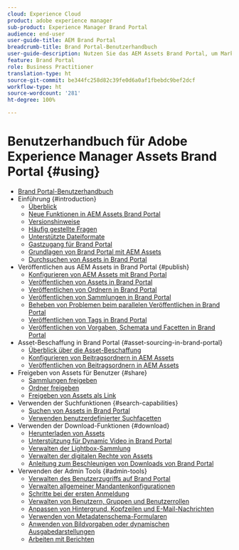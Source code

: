 ```yaml
---
cloud: Experience Cloud
product: adobe experience manager
sub-product: Experience Manager Brand Portal
audience: end-user
user-guide-title: AEM Brand Portal
breadcrumb-title: Brand Portal-Benutzerhandbuch
user-guide-description: Nutzen Sie das AEM Assets Brand Portal, um Marketing-Anforderungen zu erfüllen, indem Sie freigegebene Marken- und Produktelemente externen Agenturen, Partnern, internen Teams und Wiederverkäufern sicher zum Download bereitstellen.
feature: Brand Portal
role: Business Practitioner
translation-type: ht
source-git-commit: be344fc258d82c39fe0d6a0af1fbebdc9bef2dcf
workflow-type: ht
source-wordcount: '281'
ht-degree: 100%

---
```



# Benutzerhandbuch für Adobe Experience Manager Assets Brand Portal {#using}

+ [Brand Portal-Benutzerhandbuch](using/home.md)
+ Einführung {#introduction}
   + [Überblick](using/brand-portal.md)
   + [Neue Funktionen in AEM Assets Brand Portal](using/whats-new.md)
   + [Versionshinweise](using/brand-portal-release-notes.md)
   + [Häufig gestellte Fragen](using/brand-portal-faqs.md)
   + [Unterstützte Dateiformate](using/brand-portal-supported-formats.md)
   + [Gastzugang für Brand Portal](using/guest-access.md)
   + [Grundlagen von Brand Portal mit AEM Assets](https://docs.adobe.com/content/help/de-DE/experience-manager-brand-portal/using/home.html)
   + [Durchsuchen von Assets in Brand Portal](using/browse-assets-brand-portal.md)
+ Veröffentlichen aus AEM Assets in Brand Portal {#publish}
   + [Konfigurieren von AEM Assets mit Brand Portal](using/configure-aem-assets-with-brand-portal.md)
   + [Veröffentlichen von Assets in Brand Portal](https://docs.adobe.com/content/help/de-DE/experience-manager-65/assets/brandportal/brand-portal-publish-assets.html)
   + [Veröffentlichen von Ordnern in Brand Portal](https://docs.adobe.com/content/help/de-DE/experience-manager-65/assets/brandportal/brand-portal-publish-folder.html)
   + [Veröffentlichen von Sammlungen in Brand Portal](https://docs.adobe.com/content/help/de-DE/experience-manager-65/assets/brandportal/brand-portal-publish-collection.html)
   + [Beheben von Problemen beim parallelen Veröffentlichen in Brand Portal](using/troubleshoot-parallel-publishing.md)
   + [Veröffentlichen von Tags in Brand Portal](using/brand-portal-publish-tags.md)
   + [Veröffentlichen von Vorgaben, Schemata und Facetten in Brand Portal](using/publish-schema-search-facets-presets.md)
+ Asset-Beschaffung in Brand Portal {#asset-sourcing-in-brand-portal}
   + [Überblick über die Asset-Beschaffung](using/brand-portal-asset-sourcing.md)
   + [Konfigurieren von Beitragsordnern in AEM Assets](using/brand-portal-publish-contribution-folder-to-brand-portal.md)
   + [Veröffentlichen von Beitragsordnern in AEM Assets](using/brand-portal-publish-contribution-folder-to-aem-assets.md)
+ Freigeben von Assets für Benutzer {#share}
   + [Sammlungen freigeben](using/brand-portal-share-collection.md)
   + [Ordner freigeben](using/brand-portal-sharing-folders.md)
   + [Freigeben von Assets als Link](using/brand-portal-link-share.md)
+ Verwenden der Suchfunktionen {#search-capabilities}
   + [Suchen von Assets in Brand Portal](using/brand-portal-searching.md)
   + [Verwenden benutzerdefinierter Suchfacetten](using/brand-portal-search-facets.md)
+ Verwenden der Download-Funktionen {#download}
   + [Herunterladen von Assets](using/brand-portal-download-assets.md)
   + [Unterstützung für Dynamic Video in Brand Portal](using/dynamic-video-brand-portal.md)
   + [Verwalten der Lightbox-Sammlung](using/brand-portal-light-box.md)
   + [Verwalten der digitalen Rechte von Assets](using/manage-digital-rights-of-assets.md)
   + [Anleitung zum Beschleunigen von Downloads von Brand Portal](using/accelerated-download.md)
+ Verwenden der Admin Tools {#admin-tools}
   + [Verwalten des Benutzerzugriffs auf Brand Portal](using/access-configurations-brand-portal.md)
   + [Verwalten allgemeiner Mandantenkonfigurationen](using/brand-portal-general-configuration.md)
   + [Schritte bei der ersten Anmeldung](using/brand-portal-onboarding.md)
   + [Verwalten von Benutzern, Gruppen und Benutzerrollen](using/brand-portal-adding-users.md)
   + [Anpassen von Hintergrund, Kopfzeilen und E-Mail-Nachrichten](using/brand-portal-branding.md)
   + [Verwenden von Metadatenschema-Formularen](using/brand-portal-metadata-schemas.md)
   + [Anwenden von Bildvorgaben oder dynamischen Ausgabedarstellungen](using/brand-portal-image-presets.md)
   + [Arbeiten mit Berichten](using/brand-portal-reports.md)

